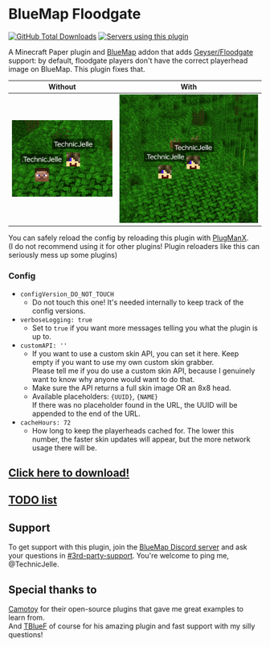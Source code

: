 # BlueMap Floodgate
[![GitHub Total Downloads](https://img.shields.io/github/downloads/TechnicJelle/BlueMapFloodgate/total?label=Downloads&color=success "Click here to download the plugin")](https://github.com/TechnicJelle/BlueMapFloodgate/releases/latest)
[![Servers using this plugin](https://img.shields.io/bstats/servers/16426?label=Servers)](https://bstats.org/plugin/bukkit/BlueMap%20Floodgate/16426)

A Minecraft Paper plugin and [BlueMap](https://github.com/BlueMap-Minecraft/BlueMap) addon that adds [Geyser/Floodgate](https://github.com/GeyserMC/Floodgate) support:
by default, floodgate players don't have the correct playerhead image on BlueMap. This plugin fixes that.

| Without                                                  | With                                               |
|----------------------------------------------------------|----------------------------------------------------|
| ![without the plugin](.github/readme_assets/without.png) | ![with the plugin](.github/readme_assets/with.png) | 

You can safely reload the config by reloading this plugin with [PlugManX](https://www.spigotmc.org/resources/plugmanx.88135/).\
(I do not recommend using it for other plugins! Plugin reloaders like this can seriously mess up some plugins)

### Config
- `configVersion_DO_NOT_TOUCH`
  - Do not touch this one! It's needed internally to keep track of the config versions.
- `verboseLogging: true`
  - Set to `true` if you want more messages telling you what the plugin is up to.
- `customAPI: ''`
  - If you want to use a custom skin API, you can set it here. Keep empty if you want to use my own custom skin grabber.\
    Please tell me if you do use a custom skin API, because I genuinely want to know why anyone would want to do that.
  - Make sure the API returns a full skin image OR an 8x8 head.
  - Available placeholders: `{UUID}`, `{NAME}`\
    If there was no placeholder found in the URL, the UUID will be appended to the end of the URL.
- `cacheHours: 72`
  - How long to keep the playerheads cached for. The lower this number, the faster skin updates will appear, but the more network usage there will be.

## [Click here to download!](../../releases/latest)

## [TODO list](../../projects/1?fullscreen=true)

## Support

To get support with this plugin, join the [BlueMap Discord server](https://bluecolo.red/map-discord) and ask your questions in [#3rd-party-support](https://discord.com/channels/665868367416131594/863844716047106068). You're welcome to ping me, @TechnicJelle.

## Special thanks to
[Camotoy](https://github.com/Camotoy/GeyserSkinManager) for their open-source plugins that gave me great examples to learn from.\
And [TBlueF](https://github.com/TBlueF) of course for his amazing plugin and fast support with my silly questions!
